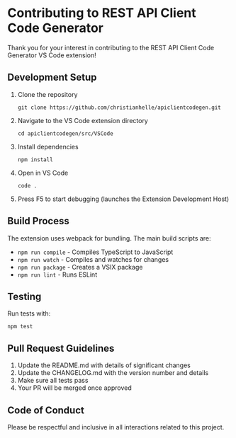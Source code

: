 # Contributing to REST API Client Code Generator

Thank you for your interest in contributing to the REST API Client Code Generator VS Code extension!

## Development Setup

1. Clone the repository
   ```
   git clone https://github.com/christianhelle/apiclientcodegen.git
   ```

2. Navigate to the VS Code extension directory
   ```
   cd apiclientcodegen/src/VSCode
   ```

3. Install dependencies
   ```
   npm install
   ```

4. Open in VS Code
   ```
   code .
   ```

5. Press F5 to start debugging (launches the Extension Development Host)

## Build Process

The extension uses webpack for bundling. The main build scripts are:

- `npm run compile` - Compiles TypeScript to JavaScript
- `npm run watch` - Compiles and watches for changes
- `npm run package` - Creates a VSIX package
- `npm run lint` - Runs ESLint

## Testing

Run tests with:
```
npm test
```

## Pull Request Guidelines

1. Update the README.md with details of significant changes
2. Update the CHANGELOG.md with the version number and details
3. Make sure all tests pass
4. Your PR will be merged once approved

## Code of Conduct

Please be respectful and inclusive in all interactions related to this project.
